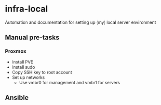 # infra-local

Automation and documentation for setting up (my) local server environment

## Manual pre-tasks

### Proxmox

- Install PVE
- Install sudo
- Copy SSH key to root account
- Set up networks
    - Use vmbr0 for management and vmbr1 for servers

## Ansible

